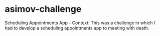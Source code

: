 # asimov-challenge
Scheduling Appointments App - Context: This was a challenge in which I had to develop a scheduling appointments app to meeting with death.
